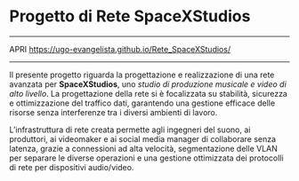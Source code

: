 
# Progetto di Rete SpaceXStudios
---
APRI
https://ugo-evangelista.github.io/Rete_SpaceXStudios/

---
Il presente progetto riguarda la progettazione e realizzazione di una rete avanzata per
**SpaceXStudios**, uno *studio di produzione musicale e video di alto livello*. La
progettazione della rete si è focalizzata su stabilità, sicurezza e ottimizzazione del
traffico dati, garantendo una gestione efficace delle risorse senza interferenze tra i
diversi ambienti di lavoro.

L’infrastruttura di rete creata permette agli ingegneri del suono, ai produttori, ai
videomaker e ai social media manager di collaborare senza latenza, grazie a
connessioni ad alta velocità, segmentazione delle VLAN per separare le diverse
operazioni e una gestione ottimizzata dei protocolli di rete per dispositivi audio/video.

